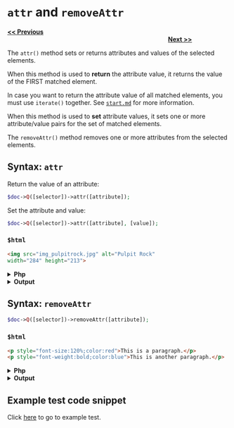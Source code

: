 # `attr` and `removeAttr`

<a href="addclass-and-removeclass.md"><b><< Previous</b></a>
&emsp;&emsp;&emsp;&emsp;&emsp;&emsp;&emsp;
&emsp;&emsp;&emsp;&emsp;&emsp;&emsp;&emsp;
&emsp;&emsp;&emsp;&emsp;&emsp;&emsp;&emsp;
&emsp;&emsp;&emsp;&emsp;&emsp;&emsp;&emsp;
&emsp;&emsp;&emsp;&emsp;&emsp;&emsp;&emsp;
&emsp;&emsp;&emsp;&emsp;&emsp;&emsp;&emsp;
&emsp;&emsp;&emsp;&emsp;&emsp;&emsp;&emsp;
&emsp;&emsp;&emsp;&emsp;
<a href="html-and-text.md"><b>Next >></b></a>

The `attr()` method sets or returns attributes and values of the selected elements.

When this method is used to **return** the attribute value, it returns the value of the FIRST matched element.

In case you want to return the attribute value of all matched elements, you must use `iterate()` together. See [`start.md`](start.md) for more information.

When this method is used to **set** attribute values, it sets one or more attribute/value pairs for the set of matched elements.

The `removeAttr()` method removes one or more attributes from the selected elements.

## Syntax: `attr`

Return the value of an attribute:

```php
$doc->Q([selector])->attr([attribute]);
```

Set the attribute and value:

```php
$doc->Q([selector])->attr([attribute], [value]);
```

### `$html` 

```html
<img src="img_pulpitrock.jpg" alt="Pulpit Rock" 
width="284" height="213">
```

<details><summary><b>Php</b></summary>

```php
<?php
include "../src/webscraper.php";
$doc = new WebScraper();
$doc->loadHTML($html);

$doc->Q("img")->attr("width", "500px");

$doc->output();
```
</details>

<details><summary><b>Output</b></summary>

```html
<img src="img_pulpitrock.jpg" alt="Pulpit Rock" 
width="500px" height="213">
```
</details>

## Syntax: `removeAttr`

```php
$doc->Q([selector])->removeAttr([attribute]);
```

### `$html` 

```html
<p style="font-size:120%;color:red">This is a paragraph.</p>
<p style="font-weight:bold;color:blue">This is another paragraph.</p>
```

<details><summary><b>Php</b></summary>

```php
<?php
include "../src/webscraper.php";
$doc = new WebScraper();
$doc->loadHTML($html);

$doc->Q("p")->removeAttr("style");

$doc->output();
```
</details>

<details><summary><b>Output</b></summary>

```html
<p>This is a paragraph.</p>
<p>This is another paragraph.</p>
```
</details>

## Example test code snippet

Click [here](../examples/example_attributes_manipulation.php) to go to example test.
